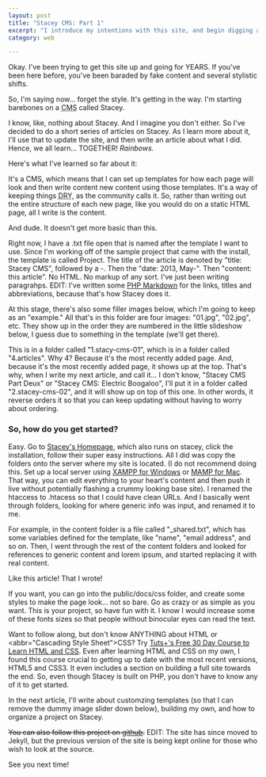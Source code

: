 ```yaml
---
layout: post
title: "Stacey CMS: Part 1"
excerpt: "I introduce my intentions with this site, and begin digging around my chosen CMS, Stacey."
category: web

---
```

Okay. I've been trying to get this site up and going for YEARS. If you've been here before, you've been baraded by fake content and several stylistic shifts.

So, I'm saying now... forget the style. It's getting in the way. I'm starting barebones on a <abbr title="Content Management System">CMS</abbr> called Stacey.

I know, like, nothing about Stacey. And I imagine you don't either. So I've decided to do a short series of articles on Stacey. As I learn more about it, I'll use that to update the site, and then write an article about what I did. Hence, we all learn... TOGETHER! *Rainbows.*

Here's what I've learned so far about it:

It's a CMS, which means that I can set up templates for how each page will look and then write content new content using those templates. It's a way of keeping things <abbr title="Don't Repeat Yourself">DRY</abbr>, as the community calls it. So, rather than writing out the entire structure of each new page, like you would do on a static <abrr title="HyperText Markup Language">HTML</abbr> page, all I write is the content.

And dude. It doesn't get more basic than this. 

Right now, I have a .txt file open that is named after the template I want to use. Since I'm working off of the sample project that came with the install, the template is called Project. The title of the article is denoted by "title: Stacey CMS", followed by a -. Then the "date: 2013, May-". Then "content: this article". No HTML. No markup of any sort. I've just been writing paragrahps. EDIT: I've written some [PHP Markdown][php-markdown] for the links, titles and abbreviations, because that's how Stacey does it.

At this stage, there's also some filler images below, which I'm going to keep as an "example." All that's in this folder are four images: "01.jpg", "02.jpg", etc. They show up in the order they are numbered in the little slideshow below, I guess due to something in the template (we'll get there).

This is in a folder called "1.stacy-cms-01", which is in a folder called "4.articles". Why 4? Because it's the most recently added page. And, because it's the most recently added page, it shows up at the top. That's why, when I write my next article, and call it... I don't know, "Stacey CMS Part Deux" or "Stacey CMS: Electric Boogaloo", I'll put it in a folder called "2.stacey-cms-02", and it will show up on top of this one. In other words, it reverse orders it so that you can keep updating without having to worry about ordering.

### So, how do you get started? 

Easy. Go to [Stacey's Homepage][stacey], which also runs on stacey, click the installation, follow their super easy instructions. All I did was copy the folders onto the server where my site is located. (I do not recommend doing this. Set up a local server using [XAMPP for Windows][xampp] or [MAMP for Mac][mamp]. That way, you can edit everything to your heart's content and then push it live without potentially flashing a crummy looking base site). I renamed the htaccess to .htacess so that I could have clean URLs. And I basically went through folders, looking for where generic info was input, and renamed it to me.

For example, in the content folder is a file called "_shared.txt", which has some variables defined for the template, like "name", "email address", and so on. Then, I went through the rest of the content folders and looked for references to generic content and lorem ipsum, and started replacing it with real content.

Like this article! That I wrote!

If you want, you can go into the public/docs/css folder, and create some styles to make the page look... not so bare. Go as crazy or as simple as you want. This is your project, so have fun with it. I know I would increase some of these fonts sizes so that people without binocular eyes can read the text.

Want to follow along, but don't know ANYTHING about HTML or <abbr="Cascading Style Sheet">CSS</abbr>? Try [Tuts+'s Free 30 Day Course to Learn HTML and CSS][tutsplus]. Even after learning HTML and CSS on my own, I found this course crucial to getting up to date with the most recent versions, HTML5 and CSS3. It even includes a section on building a full site towards the end. So, even though Stacey is built on PHP, you don't have to know any of it to get started.

In the next article, I'll write about customzing templates (so that I can remove the dummy image slider down below), building my own, and how to organize a project on Stacey.

<del>You can also follow this project on [github][staceybuild].</del> EDIT: The site has since moved to Jekyll, but the previous version of the site is being kept online for those who wish to look at the source.

See you next time!

[php-markdown]: http://michelf.ca/projects/php-markdown/
[stacey]: http://staceyapp.com
[xampp]: http://www.apachefriends.org/en/xampp.html
[mamp]: http://www.mamp.info/en/index.html
[tutsplus]: http://learncss.tutsplus.com/
[staceybuild]: https://github.com/blrobin2/personalsite-staceybuild
